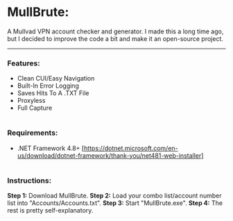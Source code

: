 # MullBrute:
A Mullvad VPN account checker and generator. I made this a long time ago, but I decided to improve the code a bit and make it an open-source project.

---

### Features:
- Clean CUI/Easy Navigation
- Built-In Error Logging
- Saves Hits To A .TXT File
- Proxyless
- Full Capture

#

### Requirements:
- .NET Framework 4.8+ [https://dotnet.microsoft.com/en-us/download/dotnet-framework/thank-you/net481-web-installer]

#

### Instructions:
**Step 1:** Download MullBrute.
**Step 2:** Load your combo list/account number list into "Accounts/Accounts.txt".
**Step 3:** Start "MullBrute.exe".
**Step 4:** The rest is pretty self-explanatory.
